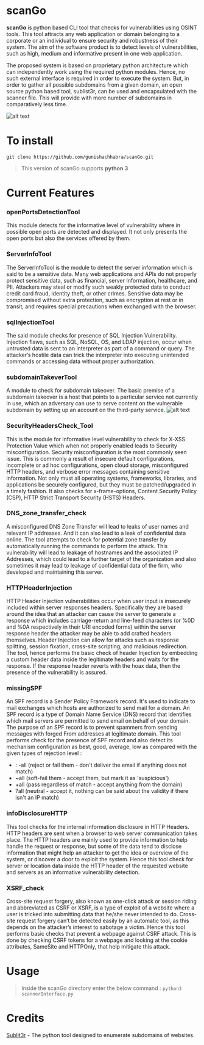 # scanGo

**scanGo** is python based CLI tool that checks for vulnerabilities using OSINT tools. This tool attracts any web application or domain belonging to a corporate or an individual to ensure security and robustness of their system. The aim of the software  product is to detect levels of vulnerabilities, such as high, medium and informative present in one web application.

The proposed system is based on proprietary python architecture which can independently work using the required python modules. Hence, no such external interface is required in order to execute the system. But, in order to gather all possible subdomains from a given domain, an open source python based tool, sublist3r, can be used and encapsulated with the scanner file. This will provide with more number of subdomains in comparatively less time.


![alt text](https://github.com/gunishachhabra/scanGo/blob/scanGo_sc/1.png)

# To install
```git clone https://github.com/gunishachhabra/scanGo.git```
> This version of scanGo supports **python 3**

# Current Features 

### openPortsDetectionTool 
This module detects for the informative level of vulnerability where in possible open ports are detected and displayed. It not only presents the open ports but also the services offered by them.

### ServerInfoTool 
The ServerInfoTool is the module to detect the server information which is said to be a sensitive data. Many web applications and APIs do not properly protect sensitive data, such as financial, server Information, healthcare, and PII. Attackers may steal or modify such weakly protected data to conduct credit card fraud, identity theft, or other crimes. Sensitive data may be compromised without extra protection, such as encryption at rest or in transit, and requires special precautions when exchanged with the browser.

### sqlInjectionTool 
The said module checks for presence of SQL Injection Vulnerability. Injection flaws, such as SQL, NoSQL, OS, and LDAP injection, occur when untrusted data is sent to an interpreter as part of a command or query. The attacker’s hostile data can trick the interpreter into executing unintended commands or accessing data without proper authorization.

### subdomainTakeverTool 
A module to check for subdomain takeover. The basic premise of a subdomain takeover is a host that points to a particular service not currently in use, which an adversary can use to serve content on the vulnerable subdomain by setting up an account on the third-party service.
![alt text](https://github.com/gunishachhabra/scanGo/blob/scanGo_sc/2.png)

### SecurityHeadersCheck_Tool 
This is the module for informative level vulnerability to check for X-XSS Protection Value which when not properly enabled leads to Security misconfiguration. Security misconfiguration is the most commonly seen issue. This is commonly a result of insecure default configurations, incomplete or ad hoc configurations, open cloud storage, misconfigured HTTP headers, and verbose error messages containing sensitive information. Not only must all operating systems, frameworks, libraries, and applications be securely configured, but they must be patched/upgraded in a timely fashion. It also checks for x-frame-options, Content Security Policy (CSP), HTTP Strict Transport Security (HSTS) Headers.

### DNS_zone_transfer_check
A misconfigured DNS Zone Transfer will lead to leaks of user names and relevant IP addresses. And it can also lead to a leak of confidential data online. The tool attempts to check for potential zone transfer by automatically running the commands to perform the attack. This vulnerability will lead to leakage of hostnames and the associated IP Addresses, which could lead to a further target of the organization and also sometimes it may lead to leakage of confidential data of the firm, who developed and maintaining this server.

### HTTPHeaderInjection
HTTP Header Injection vulnerabilities occur when user input is insecurely included within server responses headers. Specifically they are based around the idea that an attacker can cause the server to generate a response which includes carriage-return and line-feed characters (or %0D and %0A respectively in their URI encoded forms) within the server response header the attacker may be able to add crafted headers themselves. Header Injection can allow for attacks such as response splitting, session fixation, cross-site scripting, and malicious redirection. The tool, hence performs the basic check of header Injection by embedding a custom header data inside the legitimate headers and waits for the response. If the response header reverts with the hoax data, then the presence of the vulnerability is assured.

### missingSPF
An SPF record is a Sender Policy Framework record. It's used to indicate to mail exchanges which hosts are authorized to send mail for a domain. An SPF record is a type of Domain Name Service (DNS) record that identifies which mail servers are permitted to send email on behalf of your domain. The purpose of an SPF record is to prevent spammers from sending messages with forged From addresses at legitimate domain. This tool performs check for the presence of SPF record and also detect its mechanism configuration as best, good, average, low as compared with the given types of rejection level :
- : -all (reject or fail them - don't deliver the email if anything does not match) 
- ~all (soft-fail them - accept them, but mark it as 'suspicious')
- +all (pass regardless of match - accept anything from the domain)
- ?all (neutral - accept it, nothing can be said about the validity if there isn't an IP match)

### infoDisclosureHTTP
This tool checks for the internal information disclosure in HTTP Headers. HTTP headers are sent when a browser to web server communication takes place. The HTTP headers are mainly used to provide information to help handle the request or response, but some of the data tend to disclose information that might help an attacker to get the idea or overview of the system, or discover a door to exploit the system. Hence this tool check for server or location data inside the HTTP header of the requested website and servers as an informative vulnerability detection.

### XSRF_check
Cross-site request forgery, also known as one-click attack or session riding and abbreviated as CSRF or XSRF, is a type of exploit of a website where a user is tricked into submitting data that he/she never intended to do.  Cross-site request forgery can’t be detected easily by an automatic tool, as this depends on the attacker’s interest to sabotage a victim. Hence this tool performs basic checks that prevent a webpage against CSRF attack. This is done by checking CSRF tokens for a webpage and looking at the cookie attributes, SameSite and HTTPOnly, that help mitigate this attack.

# Usage
> Inside the scanGo directory enter the below command : 
```python3 scannerInterface.py ```

# Credits
[Sublit3r](https://github.com/aboul3la/Sublist3r) - The python tool designed to enumerate subdomains of websites.

